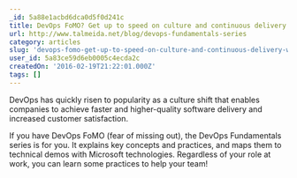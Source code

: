 ```yaml
---
_id: 5a88e1acbd6dca0d5f0d241c
title: DevOps FoMO? Get up to speed on culture and continuous delivery with the DevOps Fundamentals Series
url: http://www.talmeida.net/blog/devops-fundamentals-series
category: articles
slug: 'devops-fomo-get-up-to-speed-on-culture-and-continuous-delivery-with-the-devops-fundamentals-series'
user_id: 5a83ce59d6eb0005c4ecda2c
createdOn: '2016-02-19T21:22:01.000Z'
tags: []
---
```


DevOps has quickly risen to popularity as a culture shift that enables companies to achieve faster and higher-quality software delivery and increased customer satisfaction. 

If you have DevOps FoMO (fear of missing out), the DevOps Fundamentals series is for you. It explains key concepts and practices, and maps them to technical demos with Microsoft technologies. Regardless of your role at work, you can learn some practices to help your team!

